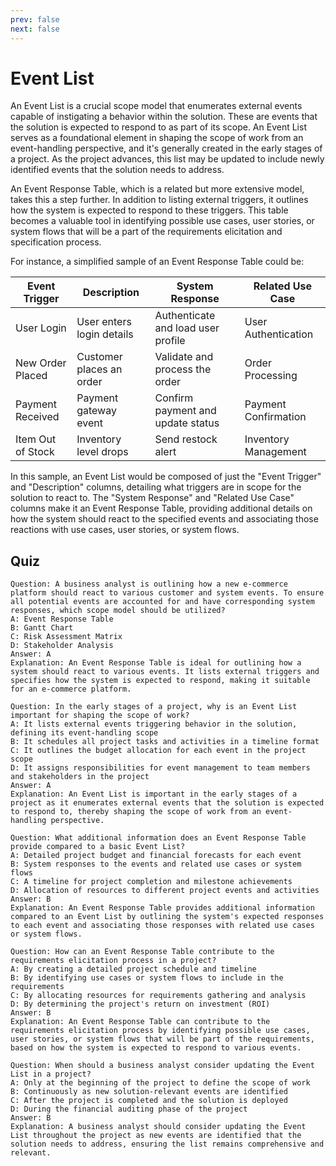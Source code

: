 ```yaml
---
prev: false
next: false
---
```


# Event List

An Event List is a crucial scope model that enumerates external events capable of instigating a behavior within the solution. These are events that the solution is expected to respond to as part of its scope. An Event List serves as a foundational element in shaping the scope of work from an event-handling perspective, and it's generally created in the early stages of a project. As the project advances, this list may be updated to include newly identified events that the solution needs to address.

An Event Response Table, which is a related but more extensive model, takes this a step further. In addition to listing external triggers, it outlines how the system is expected to respond to these triggers. This table becomes a valuable tool in identifying possible use cases, user stories, or system flows that will be a part of the requirements elicitation and specification process.

For instance, a simplified sample of an Event Response Table could be:

| Event Trigger     | Description               | System Response                    | Related Use Case     |
| ----------------- | ------------------------- | ---------------------------------- | -------------------- |
| User Login        | User enters login details | Authenticate and load user profile | User Authentication  |
| New Order Placed  | Customer places an order  | Validate and process the order     | Order Processing     |
| Payment Received  | Payment gateway event     | Confirm payment and update status  | Payment Confirmation |
| Item Out of Stock | Inventory level drops     | Send restock alert                 | Inventory Management |

In this sample, an Event List would be composed of just the "Event Trigger" and "Description" columns, detailing what triggers are in scope for the solution to react to. The "System Response" and "Related Use Case" columns make it an Event Response Table, providing additional details on how the system should react to the specified events and associating those reactions with use cases, user stories, or system flows.

## Quiz

```quiz
Question: A business analyst is outlining how a new e-commerce platform should react to various customer and system events. To ensure all potential events are accounted for and have corresponding system responses, which scope model should be utilized?
A: Event Response Table
B: Gantt Chart
C: Risk Assessment Matrix
D: Stakeholder Analysis
Answer: A
Explanation: An Event Response Table is ideal for outlining how a system should react to various events. It lists external triggers and specifies how the system is expected to respond, making it suitable for an e-commerce platform.

Question: In the early stages of a project, why is an Event List important for shaping the scope of work?
A: It lists external events triggering behavior in the solution, defining its event-handling scope
B: It schedules all project tasks and activities in a timeline format
C: It outlines the budget allocation for each event in the project scope
D: It assigns responsibilities for event management to team members and stakeholders in the project
Answer: A
Explanation: An Event List is important in the early stages of a project as it enumerates external events that the solution is expected to respond to, thereby shaping the scope of work from an event-handling perspective.

Question: What additional information does an Event Response Table provide compared to a basic Event List?
A: Detailed project budget and financial forecasts for each event
B: System responses to the events and related use cases or system flows
C: A timeline for project completion and milestone achievements
D: Allocation of resources to different project events and activities
Answer: B
Explanation: An Event Response Table provides additional information compared to an Event List by outlining the system's expected responses to each event and associating those responses with related use cases or system flows.

Question: How can an Event Response Table contribute to the requirements elicitation process in a project?
A: By creating a detailed project schedule and timeline
B: By identifying use cases or system flows to include in the requirements
C: By allocating resources for requirements gathering and analysis
D: By determining the project's return on investment (ROI)
Answer: B
Explanation: An Event Response Table can contribute to the requirements elicitation process by identifying possible use cases, user stories, or system flows that will be part of the requirements, based on how the system is expected to respond to various events.

Question: When should a business analyst consider updating the Event List in a project?
A: Only at the beginning of the project to define the scope of work
B: Continuously as new solution-relevant events are identified
C: After the project is completed and the solution is deployed
D: During the financial auditing phase of the project
Answer: B
Explanation: A business analyst should consider updating the Event List throughout the project as new events are identified that the solution needs to address, ensuring the list remains comprehensive and relevant.
```
